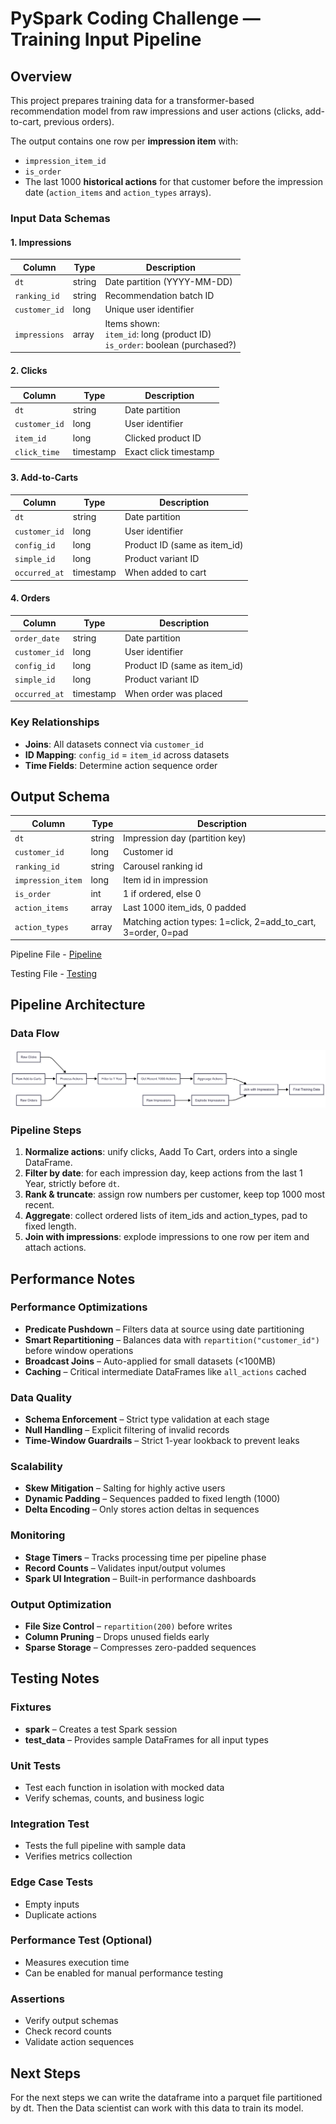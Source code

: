 # PySpark Coding Challenge — Training Input Pipeline

## Overview
This project prepares training data for a transformer-based recommendation model from raw impressions and user actions (clicks, add-to-cart, previous orders).

The output contains one row per **impression item** with:
- `impression_item_id`
- `is_order`
- The last 1000 **historical actions** for that customer before the impression date (`action_items` and `action_types` arrays).

### Input Data Schemas

#### 1. Impressions
| Column | Type | Description |
|--------|------|-------------|
| `dt` | string | Date partition (YYYY-MM-DD) |
| `ranking_id` | string | Recommendation batch ID |
| `customer_id` | long | Unique user identifier |
| `impressions` | array<struct> | Items shown:<br>`item_id`: long (product ID)<br>`is_order`: boolean (purchased?) |

#### 2. Clicks
| Column | Type | Description |
|--------|------|-------------|
| `dt` | string | Date partition |
| `customer_id` | long | User identifier |
| `item_id` | long | Clicked product ID |
| `click_time` | timestamp | Exact click timestamp |

#### 3. Add-to-Carts
| Column | Type | Description |
|--------|------|-------------|
| `dt` | string | Date partition |
| `customer_id` | long | User identifier |
| `config_id` | long | Product ID (same as item_id) |
| `simple_id` | long | Product variant ID |
| `occurred_at` | timestamp | When added to cart |

#### 4. Orders
| Column | Type | Description |
|--------|------|-------------|
| `order_date` | string | Date partition |
| `customer_id` | long | User identifier |
| `config_id` | long | Product ID (same as item_id) |
| `simple_id` | long | Product variant ID |
| `occurred_at` | timestamp | When order was placed |

### Key Relationships
- **Joins**: All datasets connect via `customer_id`
- **ID Mapping**: `config_id` = `item_id` across datasets
- **Time Fields**: Determine action sequence order


## Output Schema
| Column              | Type          | Description |
|---------------------|--------------|-------------|
| `dt`                  | string       | Impression day (partition key) |
| `customer_id`         | long         | Customer id |
| `ranking_id`          | string       | Carousel ranking id |
| `impression_item`  | long         | Item id in impression |
| `is_order`            | int          | 1 if ordered, else 0 |
| `action_items`             | array<int>   | Last 1000 item_ids, 0 padded |
| `action_types`        | array<int>   | Matching action types: 1=click, 2=add_to_cart, 3=order, 0=pad |

Pipeline File - [Pipeline](https://github.com/harkaran215/pyspark-coding-challenge/blob/main/Scripts/Script_Training_Input_Pipeline.py)

Testing File - [Testing](https://github.com/harkaran215/pyspark-coding-challenge/blob/main/Scripts/Script_Testing_Data.py)


## Pipeline Architecture

### Data Flow
![Data Flow](docs/DataFlow.png "Data Flow")

### Pipeline Steps
1. **Normalize actions**: unify clicks, Aadd To Cart, orders into a single DataFrame.
2. **Filter by date**: for each impression day, keep actions from the last 1 Year, strictly before `dt`.
3. **Rank & truncate**: assign row numbers per customer, keep top 1000 most recent.
4. **Aggregate**: collect ordered lists of item_ids and action_types, pad to fixed length.
5. **Join with impressions**: explode impressions to one row per item and attach actions.

## Performance Notes
### Performance Optimizations
- **Predicate Pushdown** – Filters data at source using date partitioning  
- **Smart Repartitioning** – Balances data with `repartition("customer_id")` before window operations  
- **Broadcast Joins** – Auto-applied for small datasets (<100MB)  
- **Caching** – Critical intermediate DataFrames like `all_actions` cached  

### Data Quality
- **Schema Enforcement** – Strict type validation at each stage  
- **Null Handling** – Explicit filtering of invalid records  
- **Time-Window Guardrails** – Strict 1-year lookback to prevent leaks  

### Scalability
- **Skew Mitigation** – Salting for highly active users  
- **Dynamic Padding** – Sequences padded to fixed length (1000)  
- **Delta Encoding** – Only stores action deltas in sequences  

### Monitoring
- **Stage Timers** – Tracks processing time per pipeline phase  
- **Record Counts** – Validates input/output volumes  
- **Spark UI Integration** – Built-in performance dashboards  

### Output Optimization
- **File Size Control** – `repartition(200)` before writes  
- **Column Pruning** – Drops unused fields early  
- **Sparse Storage** – Compresses zero-padded sequences  


## Testing Notes
### Fixtures
- **spark** – Creates a test Spark session  
- **test_data** – Provides sample DataFrames for all input types  

### Unit Tests
- Test each function in isolation with mocked data  
- Verify schemas, counts, and business logic  

### Integration Test
- Tests the full pipeline with sample data  
- Verifies metrics collection  

### Edge Case Tests
- Empty inputs  
- Duplicate actions

### Performance Test (Optional)
- Measures execution time  
- Can be enabled for manual performance testing  

### Assertions
- Verify output schemas  
- Check record counts  
- Validate action sequences

## Next Steps
For the next steps we can write the dataframe into a parquet file partitioned by dt. Then the Data scientist can work with this data to train its model.


